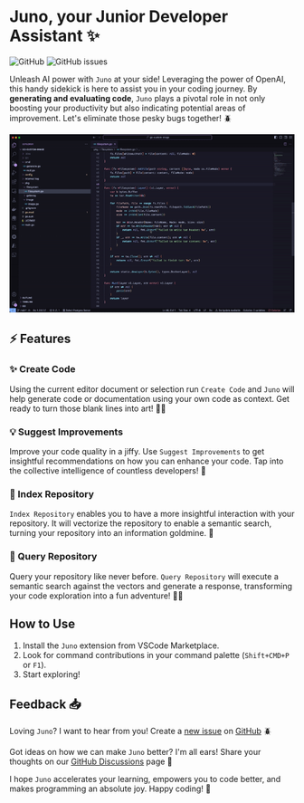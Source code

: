 # Juno, your Junior Developer Assistant :sparkles:

![GitHub](https://img.shields.io/github/license/emilkje/juno)
![GitHub issues](https://img.shields.io/github/issues/emilkje/juno)

Unleash AI power with `Juno` at your side! Leveraging the power of OpenAI, this handy sidekick is here to assist you in your coding journey. By **generating and evaluating code**, `Juno` plays a pivotal role in not only boosting your productivity but also indicating potential areas of improvement. Let's eliminate those pesky bugs together! 🪲

![Example](./assets/video_sample.gif)

## ⚡️ Features 

### ✨ Create Code

Using the current editor document or selection run `Create Code` and `Juno` will help generate code or documentation using your own code as context. Get ready to turn those blank lines into art! 🧑‍💻

### 💡 Suggest Improvements

Improve your code quality in a jiffy. Use `Suggest Improvements` to get insightful recommendations on how you can enhance your code. Tap into the collective intelligence of countless developers! 🧠

### 📄 Index Repository

`Index Repository` enables you to have a more insightful interaction with your repository. It will vectorize the repository to enable a semantic search, turning your repository into an information goldmine. 📕

### 🔎 Query Repository 

Query your repository like never before. `Query Repository` will execute a semantic search against the vectors and generate a response, transforming your code exploration into a fun adventure! 🕵️‍♀️

## How to Use

1. Install the `Juno` extension from VSCode Marketplace.
2. Look for command contributions in your command palette (`Shift+CMD+P` or `F1`).
3. Start exploring!

## Feedback 📥

Loving `Juno`? I want to hear from you! Create a [new issue](https://github.com/emilkje/juno/issues/new) on [GitHub](https://github.com/emilkje/juno) 🪲

Got ideas on how we can make `Juno` better? I'm all ears! Share your thoughts on our [GitHub Discussions](https://github.com/your-github-username/juno/discussions) page 💬

I hope `Juno` accelerates your learning, empowers you to code better, and makes programming an absolute joy. Happy coding! 💜